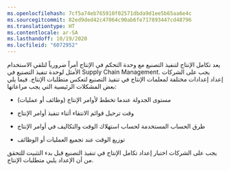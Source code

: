 ```yaml
---
ms.openlocfilehash: 7cf5a74eb765910f02571dbda9d1ee5b65aa6e4c
ms.sourcegitcommit: 82ed9ded42c47064c90ab6fe717893447cd48796
ms.translationtype: HT
ms.contentlocale: ar-SA
ms.lasthandoff: 10/19/2020
ms.locfileid: "6072952"
---
```

يعد تكامل الإنتاج لتنفيذ التصنيع مع وحدة التحكم في الإنتاج أمراً ضرورياً لتلقي الاستخدام الأمثل لوحدة تنفيذ التصنيع في Supply Chain Management. يجب على الشركات إعداد إعدادات مختلفة لمعلمات الإنتاج في تنفيذ التصنيع لتعكس متطلبات الإنتاج.
فيما يلي بعض المشكلات الرئيسية التي يجب مراعاتها:

-   مستوى الجدولة عندما تخطط لأوامر الإنتاج (وظائف أو عمليات)

-   وقت ترحيل قوائم الانتقاء أثناء تنفيذ أوامر الإنتاج 

-   طرق الحساب المستخدمة لحساب استهلاك الوقت والتكاليف في أوامر الإنتاج

-   توزيع الوقت عند تجميع العمليات أو الوظائف

يجب على الشركات اختبار إعداد تكامل الإنتاج في تنفيذ التصنيع قبل بدء التثبيت للتحقق من أن الإعداد يلبي متطلبات الإنتاج. 
